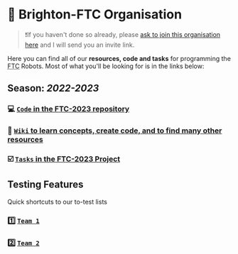 # :robot: Brighton-FTC Organisation
> ❗If you haven't done so already, please [ask to join this organisation here](https://github.com/Brighton-FTC/FTC-2023/wiki/Joining-on-GitHub) and I will send you an invite link.

Here you can find all of our **resources, code and tasks** for programming the <abbr title="First Tech Challenge">FTC</abbr> Robots. Most of what you'll be looking for is in the links below:
## Season: *2022-2023*
### 💻 [`Code` in the FTC-2023 repository](https://github.com/Brighton-FTC/FTC-2023)
### 📖 [`Wiki` to learn concepts, create code, and to find many other resources](https://github.com/Brighton-FTC/FTC-2023/wiki)
### ☑️ [`Tasks` in the FTC-2023 Project](https://github.com/orgs/Brighton-FTC/projects/2)

## Testing Features
Quick shortcuts to our to-test lists
### 1️⃣ [`Team 1`](https://github.com/orgs/Brighton-FTC/projects/2/views/4)
### 2️⃣ [`Team 2`](https://github.com/orgs/Brighton-FTC/projects/2/views/5)
